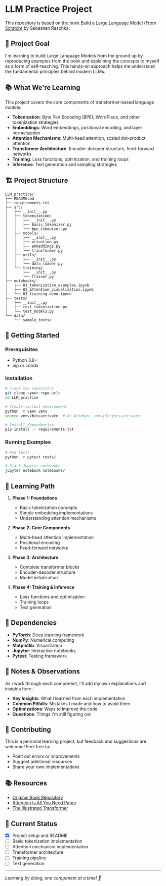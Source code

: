 # LLM Practice Project

This repository is based on the book [Build a Large Language Model (From Scratch)](https://github.com/rasbt/LLMs-from-scratch) by Sebastian Raschka.

## 🎯 Project Goal

I'm learning to build Large Language Models from the ground up by reproducing examples from the book and explaining the concepts to myself as a form of self-teaching. This hands-on approach helps me understand the fundamental principles behind modern LLMs.

## 📚 What We're Learning

This project covers the core components of transformer-based language models:

- **Tokenization**: Byte Pair Encoding (BPE), WordPiece, and other tokenization strategies
- **Embeddings**: Word embeddings, positional encoding, and layer normalization
- **Attention Mechanisms**: Multi-head attention, scaled dot-product attention
- **Transformer Architecture**: Encoder-decoder structure, feed-forward networks
- **Training**: Loss functions, optimization, and training loops
- **Inference**: Text generation and sampling strategies

## 🏗️ Project Structure

```
LLM_practice/
├── README.md
├── requirements.txt
├── src/
│   ├── __init__.py
│   ├── tokenization/
│   │   ├── __init__.py
│   │   ├── basic_tokenizer.py
│   │   └── bpe_tokenizer.py
│   ├── models/
│   │   ├── __init__.py
│   │   ├── attention.py
│   │   ├── embeddings.py
│   │   └── transformer.py
│   ├── utils/
│   │   ├── __init__.py
│   │   └── data_loader.py
│   └── training/
│       ├── __init__.py
│       └── trainer.py
├── notebooks/
│   ├── 01_tokenization_examples.ipynb
│   ├── 02_attention_visualization.ipynb
│   └── 03_training_demo.ipynb
├── tests/
│   ├── __init__.py
│   ├── test_tokenization.py
│   └── test_models.py
└── data/
    └── sample_texts/
```

## 🚀 Getting Started

### Prerequisites
- Python 3.8+
- pip or conda

### Installation
```bash
# Clone the repository
git clone <your-repo-url>
cd LLM_practice

# Create virtual environment
python -m venv venv
source venv/bin/activate  # On Windows: venv\Scripts\activate

# Install dependencies
pip install -r requirements.txt
```

### Running Examples
```bash
# Run tests
python -m pytest tests/

# Start Jupyter notebooks
jupyter notebook notebooks/
```

## 📖 Learning Path

1. **Phase 1: Foundations**
   - Basic tokenization concepts
   - Simple embedding implementations
   - Understanding attention mechanisms

2. **Phase 2: Core Components**
   - Multi-head attention implementation
   - Positional encoding
   - Feed-forward networks

3. **Phase 3: Architecture**
   - Complete transformer blocks
   - Encoder-decoder structure
   - Model initialization

4. **Phase 4: Training & Inference**
   - Loss functions and optimization
   - Training loops
   - Text generation

## 🔧 Dependencies

- **PyTorch**: Deep learning framework
- **NumPy**: Numerical computing
- **Matplotlib**: Visualization
- **Jupyter**: Interactive notebooks
- **Pytest**: Testing framework

## 📝 Notes & Observations

As I work through each component, I'll add my own explanations and insights here:

- **Key Insights**: What I learned from each implementation
- **Common Pitfalls**: Mistakes I made and how to avoid them
- **Optimizations**: Ways to improve the code
- **Questions**: Things I'm still figuring out

## 🤝 Contributing

This is a personal learning project, but feedback and suggestions are welcome! Feel free to:
- Point out errors or improvements
- Suggest additional resources
- Share your own implementations

## 📚 Resources

- [Original Book Repository](https://github.com/rasbt/LLMs-from-scratch)
- [Attention Is All You Need Paper](https://arxiv.org/abs/1706.03762)
- [The Illustrated Transformer](http://jalammar.github.io/illustrated-transformer/)

## 🎯 Current Status

- [x] Project setup and README
- [ ] Basic tokenization implementation
- [ ] Attention mechanism implementation
- [ ] Transformer architecture
- [ ] Training pipeline
- [ ] Text generation

---

*Learning by doing, one component at a time! 🚀*